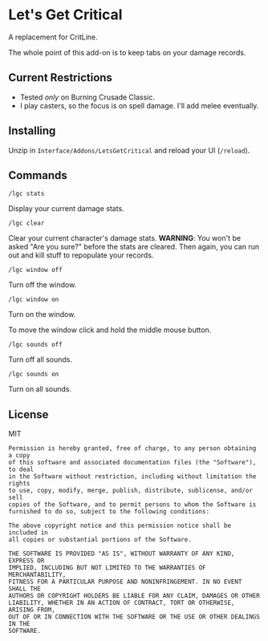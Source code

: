 # Let's Get Critical

A replacement for CritLine.

The whole point of this add-on is to keep tabs on your damage records.

## Current Restrictions

* Tested _only_ on Burning Crusade Classic.
* I play casters, so the focus is on spell damage.  I'll add melee eventually.

## Installing

Unzip in `Interface/Addons/LetsGetCritical` and reload your UI (`/reload`).

## Commands

`/lgc stats`

Display your current damage stats.

`/lgc clear`

Clear your current character's damage stats.  **WARNING**:  You won't be asked "Are you sure?" before the stats are cleared.  Then again, you can run out and kill stuff to repopulate your records.

`/lgc window off`

Turn off the window.

`/lgc window on`

Turn on the window.

To move the window click and hold the middle mouse button.

`/lgc sounds off`

Turn off all sounds.

`/lgc sounds on`

Turn on all sounds.

## License

MIT

```
Permission is hereby granted, free of charge, to any person obtaining a copy
of this software and associated documentation files (the "Software"), to deal
in the Software without restriction, including without limitation the rights
to use, copy, modify, merge, publish, distribute, sublicense, and/or sell
copies of the Software, and to permit persons to whom the Software is
furnished to do so, subject to the following conditions:

The above copyright notice and this permission notice shall be included in
all copies or substantial portions of the Software.

THE SOFTWARE IS PROVIDED "AS IS", WITHOUT WARRANTY OF ANY KIND, EXPRESS OR
IMPLIED, INCLUDING BUT NOT LIMITED TO THE WARRANTIES OF MERCHANTABILITY,
FITNESS FOR A PARTICULAR PURPOSE AND NONINFRINGEMENT. IN NO EVENT SHALL THE
AUTHORS OR COPYRIGHT HOLDERS BE LIABLE FOR ANY CLAIM, DAMAGES OR OTHER
LIABILITY, WHETHER IN AN ACTION OF CONTRACT, TORT OR OTHERWISE, ARISING FROM,
OUT OF OR IN CONNECTION WITH THE SOFTWARE OR THE USE OR OTHER DEALINGS IN THE
SOFTWARE.
```


